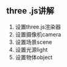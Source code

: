<h2>three .js讲解</h2>
<ol>
	<li>设置three.js渲染器</li>
	<li>设置摄像机camera</li>
	<li>设置场景scene</li>
	<li>设置光源light</li>
	<li>设置物体object</li>
</ol>
